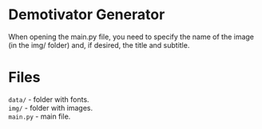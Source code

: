 # Demotivator Generator
When opening the main.py file, you need to specify the name of the image (in the img/ folder) and, if desired, the title and subtitle.

# Files
`data/` - folder with fonts. <br />
`img/` - folder with images. <br />
`main.py` - main file. <br />
